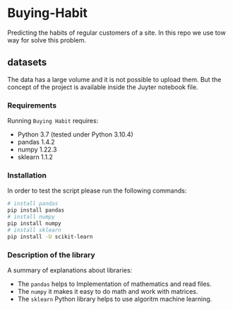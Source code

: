 # Buying-Habit
Predicting the habits of regular customers of a site. In this repo we use tow way for solve this problem.

## datasets
The data has a large volume and it is not possible to upload them. But the concept of the project is available inside the Juyter notebook file.

### Requirements
Running `Buying Habit` requires:
* Python 3.7 (tested under Python 3.10.4)
* pandas 1.4.2
* numpy 1.22.3
* sklearn 1.1.2


### Installation
In order to test the script please run the following commands:
```sh
# install pandas
pip install pandas
# install numpy
pip install numpy
# install sklearn
pip install -U scikit-learn
```

### Description of the library
A summary of explanations about libraries:
* The `pandas` helps to Implementation of mathematics and read files.
* The `numpy` it makes it easy to do math and work with matrices.
* The `sklearn` Python  library helps to use algoritm machine learning.
